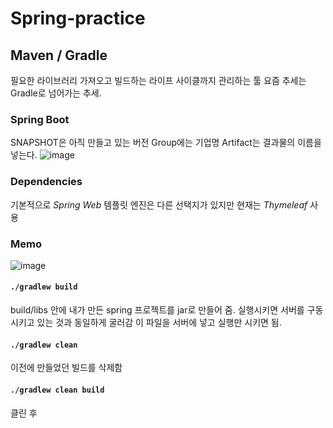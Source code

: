 # Spring-practice
## Maven / Gradle
필요한 라이브러리 가져오고 빌드하는 라이프 사이클까지 관리하는 툴
요즘 추세는 Gradle로 넘어가는 추세.

### Spring Boot
SNAPSHOT은 아직 만들고 있는 버전
Group에는 기업명
Artifact는 결과물의 이름을 넣는다.
![image](https://user-images.githubusercontent.com/41253926/175758134-5eb70bc3-347c-40a0-92b3-aded83a0ad08.png)

### Dependencies
기본적으로 *Spring Web*
템플릿 엔진은 다른 선택지가 있지만 현재는 *Thymeleaf* 사용

### Memo
![image](https://user-images.githubusercontent.com/41253926/175759265-d41bc9c3-e7ea-43ce-b5c6-caee647b6ca0.png)

#### `./gradlew build`
build/libs 안에 내가 만든 spring 프로젝트를 jar로 만들어 줌.
실행시키면 서버를 구동시키고 있는 것과 동일하게 굴러감
이 파일을 서버에 넣고 실행만 시키면 됨.

#### `./gradlew clean`
이전에 만들었던 빌드를 삭제함

#### `./gradlew clean build`
클린 후 
